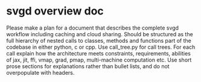 

# svgd overview doc

Please make a plan for a document that describes the complete svgd workflow including caching and cloud sharing. Should be structured as the full hierarchy of nested calls to classes, methods and functions part of the codebase in either python, c or cpp. Use call_tree.py for call trees. For each call explain how the architecture meets constraints, requirements, abilities of jax, jit, ffi, vmap, grad, pmap, multi-machine computation etc. Use short prose sections for explanations rather than bullet lists, and do not overpopulate with headers.
